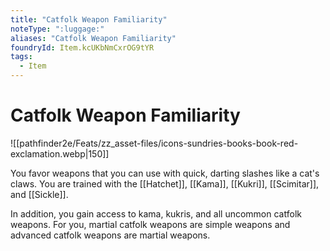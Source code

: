 ```yaml
---
title: "Catfolk Weapon Familiarity"
noteType: ":luggage:"
aliases: "Catfolk Weapon Familiarity"
foundryId: Item.kcUKbNmCxrOG9tYR
tags:
  - Item
---
```


# Catfolk Weapon Familiarity
![[pathfinder2e/Feats/zz_asset-files/icons-sundries-books-book-red-exclamation.webp|150]]

You favor weapons that you can use with quick, darting slashes like a cat's claws. You are trained with the [[Hatchet]], [[Kama]], [[Kukri]], [[Scimitar]], and [[Sickle]].

In addition, you gain access to kama, kukris, and all uncommon catfolk weapons. For you, martial catfolk weapons are simple weapons and advanced catfolk weapons are martial weapons.
